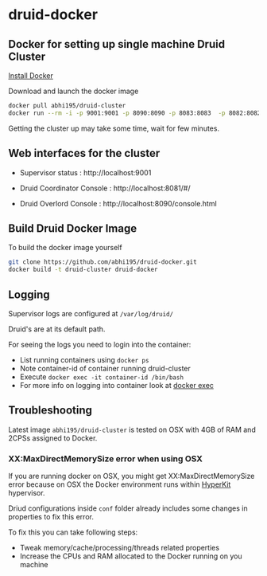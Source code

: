 # druid-docker

## Docker for setting up single machine Druid Cluster

[Install Docker](https://docs.docker.com/install/)

Download and launch the docker image

```sh
docker pull abhi195/druid-cluster
docker run --rm -i -p 9001:9001 -p 8090:8090 -p 8083:8083  -p 8082:8082 -p 8081:8081 abhi195/druid-cluster
```

Getting the cluster up may take some time, wait for few minutes.

## Web interfaces for the cluster

- Supervisor status : http://localhost:9001

- Druid Coordinator Console : http://localhost:8081/#/

- Druid Overlord Console : http://localhost:8090/console.html

## Build Druid Docker Image

To build the docker image yourself

```sh
git clone https://github.com/abhi195/druid-docker.git
docker build -t druid-cluster druid-docker
```

## Logging

Supervisor logs are configured at `/var/log/druid/`

Druid's are at its default path.

For seeing the logs you need to login into the container:
- List running containers using `docker ps`
- Note container-id of container running druid-cluster
- Execute `docker exec -it container-id /bin/bash`
- For more info on logging into container look at [docker exec](https://docs.docker.com/engine/reference/commandline/exec/)

## Troubleshooting

Latest image `abhi195/druid-cluster` is tested on OSX with 4GB of RAM and 2CPSs assigned to Docker.

### XX:MaxDirectMemorySize error when using OSX

If you are running docker on OSX, you might get XX:MaxDirectMemorySize error because on OSX the Docker environment runs within [HyperKit](https://github.com/docker/hyperkit) hypervisor.

Driud configurations inside `conf` folder already includes some changes in properties to fix this error.

To fix this you can take following steps:
- Tweak memory/cache/processing/threads related properties 
- Increase the CPUs and RAM allocated to the Docker running on you machine
